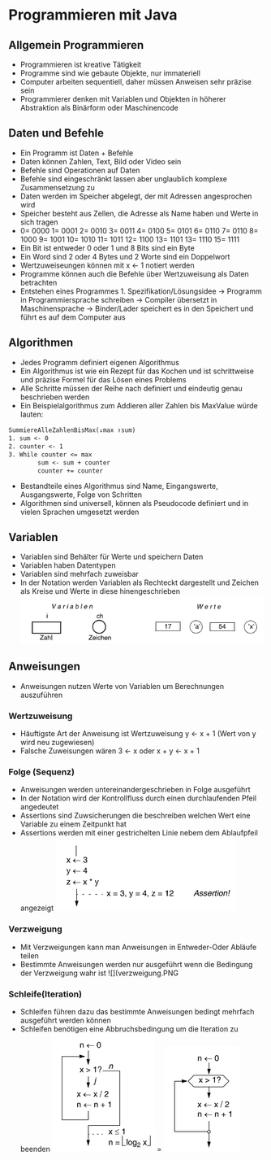 # Programmieren mit Java

## Allgemein Programmieren
- Programmieren ist kreative Tätigkeit
- Programme sind wie gebaute Objekte, nur immateriell
- Computer arbeiten sequentiell, daher müssen Anweisen sehr präzise sein
- Programmierer denken mit Variablen und Objekten in höherer Abstraktion als Binärform oder Maschinencode

## Daten und Befehle
- Ein Programm ist Daten + Befehle
- Daten können Zahlen, Text, Bild oder Video sein
- Befehle sind Operationen auf Daten
- Befehle sind eingeschränkt lassen aber unglaublich komplexe Zusammensetzung zu
- Daten werden im Speicher abgelegt, der mit Adressen angesprochen wird
- Speicher besteht aus Zellen, die Adresse als Name haben und Werte in sich tragen
- 0= 0000 1= 0001 2= 0010 3= 0011 4= 0100 5= 0101 6= 0110 7= 0110 8= 1000 9= 1001 10= 1010 11= 1011 12= 1100 13= 1101 13= 1110 15= 1111
- Ein Bit ist entweder 0 oder 1 und 8 Bits sind ein Byte
- Ein Word sind 2 oder 4 Bytes und 2 Worte sind ein Doppelwort
- Wertzuweiseungen können mit x <- 1 notiert werden
- Programme können auch die Befehle über Wertzuweisung als Daten betrachten
- Entstehen eines Programmes 1. Spezifikation/Lösungsidee -> Programm in Programmiersprache schreiben -> Compiler übersetzt in Maschinensprache -> Binder/Lader speichert es in den Speichert und führt es auf dem Computer aus

## Algorithmen
- Jedes Programm definiert eigenen Algorithmus
- Ein Algorithmus ist wie ein Rezept für das Kochen und ist schrittweise und präzise Formel für das Lösen eines Problems
- Alle Schritte müssen der Reihe nach definiert und eindeutig genau beschrieben werden
- Ein Beispielalgorithmus zum Addieren aller Zahlen bis MaxValue würde lauten:

```Summiere Zahlen
SummiereAlleZahlenBisMax(↓max ↑sum)
1. sum <- 0
2. counter <- 1
3. While counter <= max
        sum <- sum + counter
        counter += counter
```
- Bestandteile eines Algorithmus sind Name, Eingangswerte, Ausgangswerte, Folge von Schritten
- Algorithmen sind universell, können als Pseudocode definiert und in vielen Sprachen umgesetzt werden

## Variablen
- Variablen sind Behälter für Werte und speichern Daten
- Variablen haben Datentypen
- Variablen sind mehrfach zuweisbar
- In der Notation werden Variablen als Rechteckt dargestellt und Zeichen als Kreise und Werte in diese hinengeschrieben
![](variablen.PNG)
## Anweisungen
- Anweisungen nutzen Werte von Variablen um Berechnungen auszuführen

### Wertzuweisung
- Häuftigste Art der Anweisung ist Wertzuweisung y <- x + 1 (Wert von y wird neu zugewiesen)
- Falsche Zuweisungen wären 3 <- x  oder x + y <- x + 1

### Folge (Sequenz)
- Anweisungen werden untereinandergeschrieben in Folge ausgeführt
- In der Notation wird der Kontrollfluss durch einen durchlaufenden Pfeil angedeutet
- Assertions sind Zuwsicherungen die beschreiben welchen Wert eine Variable zu einem Zeitpunkt hat
- Assertions werden mit einer gestrichelten Linie nebem dem Ablaufpfeil angezeigt
![](sequenz.PNG)

### Verzweigung
- Mit Verzweigungen kann man Anweisungen in Entweder-Oder Abläufe teilen
- Bestimmte Anweisungen werden nur ausgeführt wenn die Bedingung der Verzweigung wahr ist
![](verzweigung.PNG

### Schleife(Iteration)
- Schleifen führen dazu das bestimmte Anweisungen bedingt mehrfach ausgeführt werden können
- Schleifen benötigen eine Abbruchsbedingung um die Iteration zu beenden
![](schleife.PNG)
=
![](schleife_kompakt.PNG)